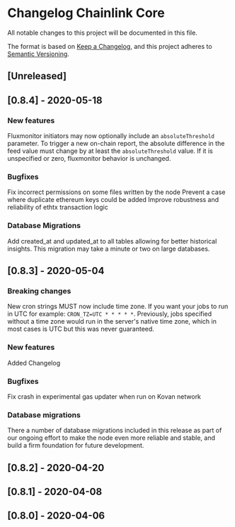 # Changelog Chainlink Core
All notable changes to this project will be documented in this file.

The format is based on [Keep a Changelog](https://keepachangelog.com/en/1.0.0/),
and this project adheres to [Semantic Versioning](https://semver.org/spec/v2.0.0.html).

## [Unreleased]

## [0.8.4] - 2020-05-18

### New features

Fluxmonitor initiators may now optionally include an `absoluteThreshold`
parameter. To trigger a new on-chain report, the absolute difference in the feed
value must change by at least the `absoluteThreshold` value. If it is
unspecified or zero, fluxmonitor behavior is unchanged.

### Bugfixes

Fix incorrect permissions on some files written by the node
Prevent a case where duplicate ethereum keys could be added
Improve robustness and reliability of ethtx transaction logic

### Database Migrations

Add created_at and updated_at to all tables allowing for better historical insights. This migration may take a minute or two on large databases.

## [0.8.3] - 2020-05-04

### Breaking changes

New cron strings MUST now include time zone. If you want your jobs to run in UTC for example: `CRON_TZ=UTC * * * * *`. Previously, jobs specified without a time zone would run in the server's native time zone, which in most cases is UTC but this was never guaranteed.

### New features

Added Changelog

### Bugfixes

Fix crash in experimental gas updater when run on Kovan network

### Database migrations

There a number of database migrations included in this release as part of our ongoing effort to make the node even more reliable and stable, and build a firm foundation for future development.

## [0.8.2] - 2020-04-20

## [0.8.1] - 2020-04-08

## [0.8.0] - 2020-04-06
